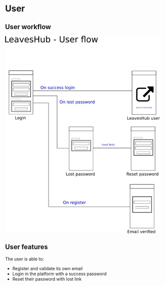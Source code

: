 # User

## User workflow

![User-interface](https://github.com/hanschrome/LeavesHub/raw/main/docs/user/media/user-interface.png)

## User features

The user is able to:

- Register and validate its own email
- Login in the platform with a success password
- Reset their password with lost link

